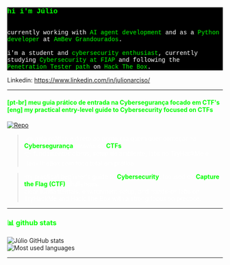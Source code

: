 <div style="color: #ffffff; background-color: #000000; font-family: 'Courier New', monospace;">
  <h3 style="color: #00ff00;">
    hi i'm Júlio
  </h3>
  <br/>
  currently working with <span style="color: #00ff00;">AI agent development</span> and as a <span style="color: #00ff00;">Python developer</span> at <span style="color: #00ff00;">AmBev Grandourados</span>.
  <br/><br/>
  i'm a student and <span style="color: #00ff00;">cybersecurity enthusiast</span>, currently studying <span style="color: #00ff00;">Cybersecurity at FIAP</span> and following the <span style="color: #00ff00;">Penetration Tester path</span> on <span style="color: #00ff00;">Hack The Box</span>.
</div>

Linkedin: https://www.linkedin.com/in/julionarciso/

<hr style="border-color: #00ff00;"/>

<h4 style="color: #00ff00;">[pt-br] meu guia prático de entrada na Cybersegurança focado em CTF's </br>
  [eng] my practical entry-level guide to Cybersecurity focused on CTFs</h4>

<a href="https://github.com/juliooest/intro-cybersecurity-ctf">
  <img src="https://img.shields.io/badge/🔥%20intro--cybersecurity--ctf-000000?style=for-the-badge&logo=github&logoColor=00ff00" alt="Repo"/>
</a>

<blockquote style="color: #ffffff;">
  um guia prático e direto ao ponto pra quem quer começar na <strong style="color: #00ff00;">Cybersegurança</strong> através de <strong style="color: #00ff00;">CTFs</strong>.<br>
  👉 fundamentos claros, setup de ambiente, labs no TryHackMe e HackTheBox com foco total em prática.
</blockquote>

<blockquote style="color: #ffffff;">
  my practical beginner's guide to <strong style="color: #00ff00;">Cybersecurity</strong>, focused on <strong style="color: #00ff00;">Capture the Flag (CTF)</strong> challenges.<br>
  clear fundamentals, environment setup, and hands-on labs on TryHackMe and Hack The Box with a strong focus on practice.
</blockquote>

<hr style="border-color: #00ff00;"/>

<h3 style="color: #00ff00;">📊 github stats</h3>

<img src="https://github-readme-stats.vercel.app/api?username=juliooest&show_icons=true&bg_color=000000&text_color=ffffff&icon_color=00ff00&title_color=00ff00" alt="Júlio GitHub stats"/>

<br/>

<img src="https://github-readme-stats.vercel.app/api/top-langs/?username=juliooest&layout=compact&bg_color=000000&text_color=ffffff&title_color=00ff00" alt="Most used languages"/>

<hr style="border-color: #00ff00;"/>
